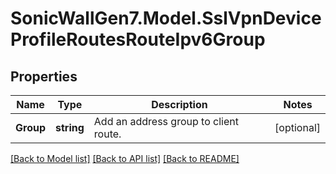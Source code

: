 # SonicWallGen7.Model.SslVpnDeviceProfileRoutesRouteIpv6Group

## Properties

Name | Type | Description | Notes
------------ | ------------- | ------------- | -------------
**Group** | **string** | Add an address group to client route. | [optional] 

[[Back to Model list]](../README.md#documentation-for-models) [[Back to API list]](../README.md#documentation-for-api-endpoints) [[Back to README]](../README.md)

